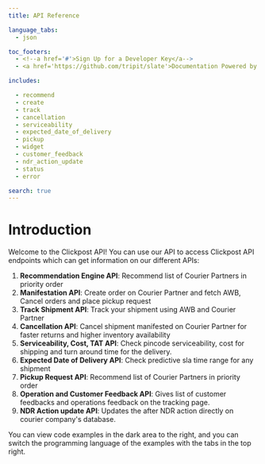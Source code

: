 ```yaml
---
title: API Reference

language_tabs:
  - json

toc_footers:
  - <!--a href='#'>Sign Up for a Developer Key</a-->
  - <a href='https://github.com/tripit/slate'>Documentation Powered by Slate</a>

includes:

  - recommend
  - create
  - track
  - cancellation
  - serviceability
  - expected_date_of_delivery
  - pickup
  - widget
  - customer_feedback
  - ndr_action_update
  - status
  - error

search: true
---
```


# Introduction

Welcome to the Clickpost API! You can use our API to access Clickpost API endpoints which can get information on our different APIs:

1. __Recommendation Engine API__: Recommend list of Courier Partners in priority order
2. __Manifestation API__: Create order on Courier Partner and fetch AWB, Cancel orders and place pickup request
3. __Track Shipment API__: Track your shipment using AWB and Courier Partner
4. __Cancellation API__: Cancel shipment manifested on Courier Partner for faster returns and higher inventory availability
5. __Serviceability, Cost, TAT API__: Check pincode serviceability, cost for shipping and turn around time for the delivery.
6. __Expected Date of Delivery API__: Check predictive sla time range for any shipment
7. __Pickup Request API__: Recommend list of Courier Partners in priority order
8. __Operation and Customer Feedback API__: Gives list of customer feedbacks and operations feedback on the tracking page.
9. __NDR Action update API__: Updates the after NDR action directly on courier company's database.

<!--We have language bindings in Shell, Ruby, PHP and Python!-->

You can view code examples in the dark area to the right, and you can switch the programming language of the examples with the tabs in the top right.
